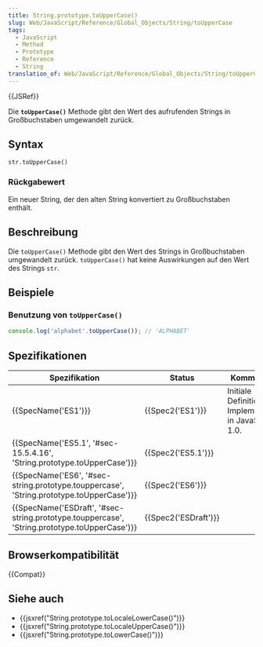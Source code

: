 ```yaml
---
title: String.prototype.toUpperCase()
slug: Web/JavaScript/Reference/Global_Objects/String/toUpperCase
tags:
  - JavaScript
  - Method
  - Prototype
  - Reference
  - String
translation_of: Web/JavaScript/Reference/Global_Objects/String/toUpperCase
---
```

{{JSRef}}

Die **`toUpperCase()`** Methode gibt den Wert des aufrufenden Strings in Großbuchstaben umgewandelt zurück.

## Syntax

    str.toUpperCase()

### Rückgabewert

Ein neuer String, der den alten String konvertiert zu Großbuchstaben enthält.

## Beschreibung

Die `toUpperCase()` Methode gibt den Wert des Strings in Großbuchstaben umgewandelt zurück. `toUpperCase()` hat keine Auswirkungen auf den Wert des Strings `str`.

## Beispiele

### Benutzung von `toUpperCase()`

```js
console.log('alphabet'.toUpperCase()); // 'ALPHABET'
```

## Spezifikationen

| Spezifikation                                                                                                                | Status                       | Kommentar                                             |
| ---------------------------------------------------------------------------------------------------------------------------- | ---------------------------- | ----------------------------------------------------- |
| {{SpecName('ES1')}}                                                                                                     | {{Spec2('ES1')}}         | Initiale Definition. Implementiert in JavaScript 1.0. |
| {{SpecName('ES5.1', '#sec-15.5.4.16', 'String.prototype.toUpperCase')}}                             | {{Spec2('ES5.1')}}     |                                                       |
| {{SpecName('ES6', '#sec-string.prototype.touppercase', 'String.prototype.toUpperCase')}}         | {{Spec2('ES6')}}         |                                                       |
| {{SpecName('ESDraft', '#sec-string.prototype.touppercase', 'String.prototype.toUpperCase')}} | {{Spec2('ESDraft')}} |                                                       |

## Browserkompatibilität

{{Compat}}

## Siehe auch

- {{jsxref("String.prototype.toLocaleLowerCase()")}}
- {{jsxref("String.prototype.toLocaleUpperCase()")}}
- {{jsxref("String.prototype.toLowerCase()")}}
